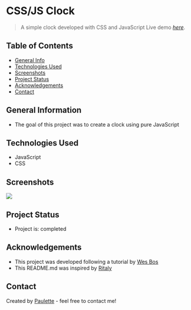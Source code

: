 # CSS/JS Clock 

> A simple clock developed with CSS and JavaScript
> Live demo [_here_](paulette-zaldivar-flores.github.io/clock/).

## Table of Contents
* [General Info](#general-information)
* [Technologies Used](#technologies-used)
* [Screenshots](#screenshots)
* [Project Status](#project-status)
* [Acknowledgements](#acknowledgements)
* [Contact](#contact)


## General Information
<ul><li>The goal of this project was to create a clock using pure JavaScript </li></ul>


## Technologies Used
<ul>
  <li>JavaScript</li>
  <li>CSS</li>
  </ul>




## Screenshots
![](https://javascript30.com/images/JS3-social-share.png)





## Project Status
<ul>
<li>Project is: completed</li></ul>





## Acknowledgements
 
  <ul><li>This project was developed following a tutorial by <a href="https://javascript30.com/">Wes Bos</a> </li>
    <li>This README.md was inspired by <a href ="https://github.com/ritaly"> Ritaly</a></li></ul>




## Contact
Created by [Paulette](https://pzf.netlify.app/) - feel free to contact me!







